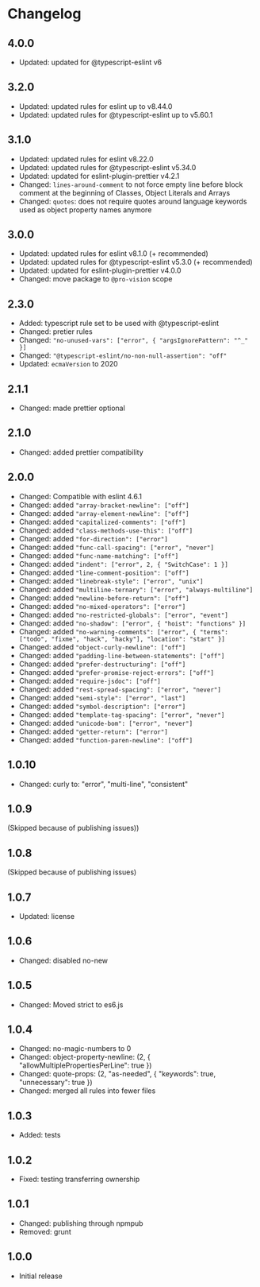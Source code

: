 # Changelog

## 4.0.0

- Updated: updated for @typescript-eslint v6

## 3.2.0

- Updated: updated rules for eslint up to v8.44.0
- Updated: updated rules for @typescript-eslint up to v5.60.1

## 3.1.0

- Updated: updated rules for eslint v8.22.0
- Updated: updated rules for @typescript-eslint v5.34.0
- Updated: updated for eslint-plugin-prettier v4.2.1
- Changed: `lines-around-comment` to not force empty line before block comment at the beginning of Classes, Object Literals and Arrays
- Changed: `quotes`: does not require quotes around language keywords used as object property names anymore

## 3.0.0

- Updated: updated rules for eslint v8.1.0 (+ recommended)
- Updated: updated rules for @typescript-eslint v5.3.0 (+ recommended)
- Updated: updated for eslint-plugin-prettier v4.0.0
- Changed: move package to `@pro-vision` scope

## 2.3.0

- Added: typescript rule set to be used with @typescript-eslint
- Changed: pretier rules
- Changed: `"no-unused-vars": ["error", { "argsIgnorePattern": "^_" }]`
- Changed: `"@typescript-eslint/no-non-null-assertion": "off"`
- Updated: `ecmaVersion` to 2020

## 2.1.1

- Changed: made prettier optional

## 2.1.0

- Changed: added prettier compatibility

## 2.0.0

-   Changed: Compatible with eslint 4.6.1
-   Changed: added `"array-bracket-newline": ["off"]`
-   Changed: added `"array-element-newline": ["off"]`
-   Changed: added `"capitalized-comments": ["off"]`
-   Changed: added `"class-methods-use-this": ["off"]`
-   Changed: added `"for-direction": ["error"]`
-   Changed: added `"func-call-spacing": ["error", "never"]`
-   Changed: added `"func-name-matching": ["off"]`
-   Changed: added `"indent": ["error", 2, { "SwitchCase": 1 }]`
-   Changed: added `"line-comment-position": ["off"]`
-   Changed: added `"linebreak-style": ["error", "unix"]`
-   Changed: added `"multiline-ternary": ["error", "always-multiline"]`
-   Changed: added `"newline-before-return": ["off"]`
-   Changed: added `"no-mixed-operators": ["error"]`
-   Changed: added `"no-restricted-globals": ["error", "event"]`
-   Changed: added `"no-shadow": ["error", { "hoist": "functions" }]`
-   Changed: added `"no-warning-comments": ["error", { "terms": ["todo", "fixme", "hack", "hacky"], "location": "start" }]`
-   Changed: added `"object-curly-newline": ["off"]`
-   Changed: added `"padding-line-between-statements": ["off"]`
-   Changed: added `"prefer-destructuring": ["off"]`
-   Changed: added `"prefer-promise-reject-errors": ["off"]`
-   Changed: added `"require-jsdoc": ["off"]`
-   Changed: added `"rest-spread-spacing": ["error", "never"]`
-   Changed: added `"semi-style": ["error", "last"]`
-   Changed: added `"symbol-description": ["error"]`
-   Changed: added `"template-tag-spacing": ["error", "never"]`
-   Changed: added `"unicode-bom": ["error", "never"]`
-   Changed: added `"getter-return": ["error"]`
-   Changed: added `"function-paren-newline": ["off"]`


## 1.0.10

-   Changed: curly to: "error", "multi-line", "consistent"

## 1.0.9

(Skipped because of publishing issues))

## 1.0.8

(Skipped because of publishing issues)

## 1.0.7

-   Updated: license

## 1.0.6

-   Changed: disabled no-new

## 1.0.5

-   Changed: Moved strict to es6.js

## 1.0.4

-   Changed: no-magic-numbers to 0
-   Changed: object-property-newline: (2, { "allowMultiplePropertiesPerLine": true })
-   Changed: quote-props: (2, "as-needed", { "keywords": true, "unnecessary": true })
-   Changed: merged all rules into fewer files

## 1.0.3

-   Added: tests

## 1.0.2

-   Fixed: testing transferring ownership

## 1.0.1

-   Changed: publishing through npmpub
-   Removed: grunt

## 1.0.0

-   Initial release
